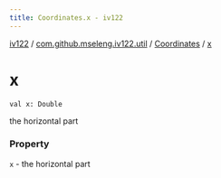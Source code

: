 ```yaml
---
title: Coordinates.x - iv122
---
```


[iv122](../../index.md) / [com.github.mseleng.iv122.util](../index.md) / [Coordinates](index.md) / [x](.)

# x

`val x: Double`

the horizontal part

### Property

`x` - the horizontal part